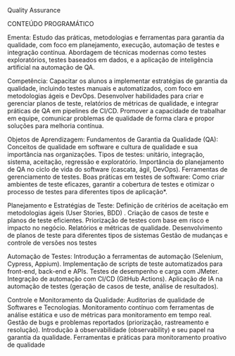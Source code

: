 Quality Assurance

CONTEÚDO PROGRAMÁTICO

Ementa: Estudo das práticas, metodologias e ferramentas para garantia da qualidade, com foco em planejamento, execução, automação de testes e integração contínua. Abordagem de técnicas modernas como testes exploratórios, testes baseados em dados, e a aplicação de inteligência artificial na automação de QA.

Competência: Capacitar os alunos a implementar estratégias de garantia da qualidade, incluindo testes manuais e automatizados, com foco em metodologias ágeis e DevOps. Desenvolver habilidades para criar e gerenciar planos de teste, relatórios de métricas de qualidade, e integrar práticas de QA em pipelines de CI/CD. Promover a capacidade de trabalhar em equipe, comunicar problemas de qualidade de forma clara e propor soluções para melhoria contínua.

Objetos de Aprendizagem: Fundamentos de Garantia da Qualidade (QA): Conceitos de qualidade em software e cultura de qualidade e sua importância nas organizações. Tipos de testes: unitário, integração, sistema, aceitação, regressão e exploratório. Importância do planejamento de QA no ciclo de vida do software (cascata, ágil, DevOps). Ferramentas de gerenciamento de testes. Boas práticas em testes de software: Como criar ambientes de teste eficazes, garantir a cobertura de testes e otimizar o processo de testes para diferentes tipos de aplicação*.

Planejamento e Estratégias de Teste: Definição de critérios de aceitação em metodologias ágeis (User Stories, BDD) . Criação de casos de teste e planos de teste eficientes. Priorização de testes com base em risco e impacto no negócio. Relatórios e métricas de qualidade. Desenvolvimento de planos de teste para diferentes tipos de sistemas Gestão de mudanças e controle de versões nos testes

Automação de Testes: Introdução a ferramentas de automação (Selenium, Cypress, Appium). Implementação de scripts de teste automatizados para front-end, back-end e APIs. Testes de desempenho e carga com JMeter. Integração de automação com CI/CD (GitHub Actions). Aplicação de IA na automação de testes (geração de casos de teste, análise de resultados).

Controle e Monitoramento da Qualidade: Auditorias de qualidade de Softwares e Tecnologias. Monitoramento contínuo com ferramentas de análise estática e uso de métricas para monitoramento em tempo real. Gestão de bugs e problemas reportados (priorização, rastreamento e resolução). Introdução à observabilidade (observability) e seu papel na garantia da qualidade. Ferramentas e práticas para monitoramento proativo de qualidade
